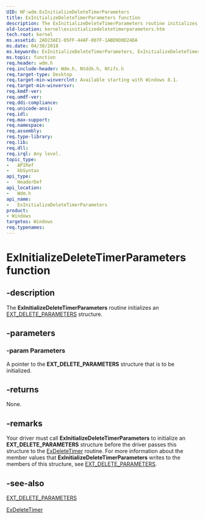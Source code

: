 ```yaml
---
UID: NF:wdm.ExInitializeDeleteTimerParameters
title: ExInitializeDeleteTimerParameters function
description: The ExInitializeDeleteTimerParameters routine initializes an EXT_DELETE_PARAMETERS structure.
old-location: kernel\exinitializedeletetimerparameters.htm
tech.root: kernel
ms.assetid: 2AD23AE1-05FF-44AF-807F-1ABD9D0D24DA
ms.date: 04/30/2018
ms.keywords: ExInitializeDeleteTimerParameters, ExInitializeDeleteTimerParameters routine [Kernel-Mode Driver Architecture], kernel.exinitializedeletetimerparameters, wdm/ExInitializeDeleteTimerParameters
ms.topic: function
req.header: wdm.h
req.include-header: Wdm.h, Ntddk.h, Ntifs.h
req.target-type: Desktop
req.target-min-winverclnt: Available starting with Windows 8.1.
req.target-min-winversvr: 
req.kmdf-ver: 
req.umdf-ver: 
req.ddi-compliance: 
req.unicode-ansi: 
req.idl: 
req.max-support: 
req.namespace: 
req.assembly: 
req.type-library: 
req.lib: 
req.dll: 
req.irql: Any level.
topic_type:
-	APIRef
-	kbSyntax
api_type:
-	HeaderDef
api_location:
-	Wdm.h
api_name:
-	ExInitializeDeleteTimerParameters
product:
- Windows
targetos: Windows
req.typenames: 
---
```


# ExInitializeDeleteTimerParameters function


## -description


The <b>ExInitializeDeleteTimerParameters</b> routine initializes an <a href="https://msdn.microsoft.com/library/windows/hardware/dn265194">EXT_DELETE_PARAMETERS</a> structure.


## -parameters




### -param Parameters

A pointer to the <b>EXT_DELETE_PARAMETERS</b> structure that is to be initialized.


## -returns



None.




## -remarks



Your driver must call <b>ExInitializeDeleteTimerParameters</b> to initialize an <b>EXT_DELETE_PARAMETERS</b> structure before the driver passes this structure to the <a href="https://msdn.microsoft.com/library/windows/hardware/dn265181">ExDeleteTimer</a> routine. For more information about the member values that <b>ExInitializeDeleteTimerParameters</b> writes to the members of this structure, see <a href="https://msdn.microsoft.com/library/windows/hardware/dn265194">EXT_DELETE_PARAMETERS</a>.




## -see-also




<a href="https://msdn.microsoft.com/library/windows/hardware/dn265194">EXT_DELETE_PARAMETERS</a>



<a href="https://msdn.microsoft.com/library/windows/hardware/dn265181">ExDeleteTimer</a>
 

 

